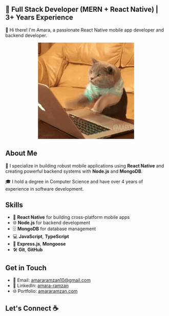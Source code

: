 ## 🚀 Full Stack Developer (MERN + React Native) | 3+ Years Experience

👋 Hi there! I'm Amara, a passionate React Native mobile app developer and backend developer.


<p align="center">
  <img src="./assets/typing.gif" alt="Typing Animation">
</p>


## About Me

🔧 I specialize in building robust mobile applications using **React Native** and creating powerful backend systems with **Node.js** and **MongoDB**.

🎓 I hold a degree in Computer Science and have over 4 years of experience in software development.

## Skills

- 📱 **React Native** for building cross-platform mobile apps
- 🌐 **Node.js** for backend development
- 🗄️ **MongoDB** for database management
- 💻 **JavaScript**, **TypeScript**
- 🔧 **Express.js**, **Mongoose**
- 🛠️ **Git**, **GitHub**

## Get in Touch

- 📧 Email: [amararamzan10@gmail.com](mailto:amararamzan10@gmail.com)
- 💼 LinkedIn: [amara-ramzan](https://www.linkedin.com/in/amara-ramzan-28b54b16b/)
- 🌐 Portfolio: [amararamzan.com](https://amararamzan.com)


## Let's Connect ☕
